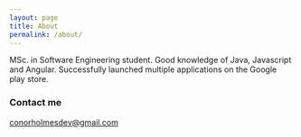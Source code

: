 ```yaml
---
layout: page
title: About
permalink: /about/
---
```


MSc. in Software Engineering student. Good knowledge of Java, Javascript and Angular. Successfully launched multiple applications on the Google play store.

### Contact me

[conorholmesdev@gmail.com](mailto:cpholmeswork@gmail.com)
